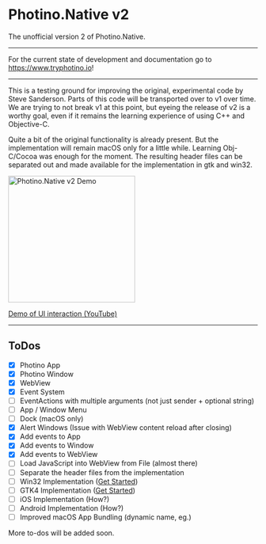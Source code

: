 # Photino.Native v2

The unofficial version 2 of Photino.Native.

---

For the current state of development and documentation go to https://www.tryphotino.io!

---

This is a testing ground for improving the original, experimental code by Steve Sanderson. Parts of this code will be transported over to v1 over time. We are trying to not break v1 at this point, but eyeing the release of v2 is a worthy goal, even if it remains the learning experience of using C++ and Objective-C.

Quite a bit of the original functionality is already present. But the implementation will remain macOS only for a little while. Learning Obj-C/Cocoa was enough for the moment. The resulting header files can be separated out and made available for the implementation in gtk and win32.

<a href="https://www.youtube.com/watch?v=ApMFRFwYCB4">
    <img src="https://img.youtube.com/vi/ApMFRFwYCB4/0.jpg" alt="Photino.Native v2 Demo" style="width: 256px;">
    <p>Demo of UI interaction (YouTube)</p> 
</a>

---

## ToDos
- [x] Photino App 
- [x] Photino Window
- [x] WebView
- [x] Event System
- [ ] EventActions with multiple arguments (not just sender + optional string)
- [ ] App / Window Menu
- [ ] Dock (macOS only)
- [x] Alert Windows (Issue with WebView content reload after closing)
- [x] Add events to App 
- [x] Add events to Window 
- [x] Add events to WebView
- [ ] Load JavaScript into WebView from File (almost there)
- [ ] Separate the header files from the implementation
- [ ] Win32 Implementation ([Get Started](https://docs.microsoft.com/en-us/windows/win32/learnwin32/learn-to-program-for-windows))
- [ ] GTK4 Implementation ([Get Started](https://www.gtk.org/docs/))
- [ ] iOS Implementation (How?)
- [ ] Android Implementation (How?)
- [ ] Improved macOS App Bundling (dynamic name, eg.)

More to-dos will be added soon.